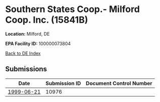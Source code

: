 # Southern States Coop.- Milford Coop. Inc. (15841B)

**Location:** Milford, DE

**EPA Facility ID:** 100000073804

[Back to DE Index](../../index.md)

## Submissions

| Date | Submission ID | Document Control Number |
|------|--------------|-------------------------|
| [1999-06-21](submissions/10976.md) | 10976 |  |
